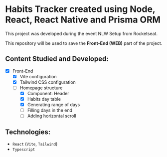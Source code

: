 # Habits Tracker created using Node, React, React Native and Prisma ORM

This project was developed during the event NLW Setup from Rocketseat.

This repository will be used to save the **Front-End (WEB)** part of the project.

## Content Studied and Developed:

- [x] Front-End
  - [x] Vite configuration
  - [x] Tailwind CSS configuration
  - [ ] Homepage structure
    - [x] Component: Header
    - [x] Habits day table
    - [x] Generating range of days
    - [ ] Filling days in the end
    - [ ] Adding horizontal scroll

## Technologies:

- `React` (`Vite`, `Tailwind`)
- `Typescript`
